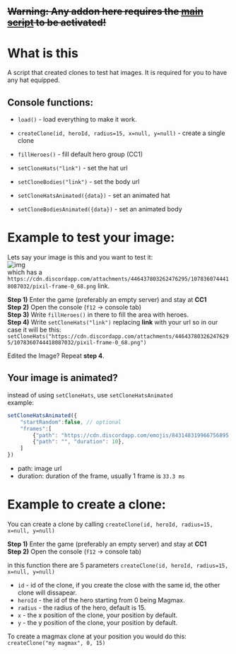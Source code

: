 ~~Warning: Any addon here requires the [main script](https://github.com/Neondertalec/tsmod) to be activated!~~
--
#
# What is this
A script that created clones to test hat images. It is required for you to have any hat equipped.

Console functions:
--
* `load()` - load everything to make it work.

* `createClone(id, heroId, radius=15, x=null, y=null)` - create a single clone

* `fillHeroes()` - fill default hero group (CC1)

* `setCloneHats("link")` - set the hat url  

* `setCloneBodies("link")` - set the body url  

* `setCloneHatsAnimated({data})` - set an animated hat  

* `setCloneBodiesAnimated({data})` - set an animated body

# Example to test your image:

Lets say your image is this and you want to test it:  
![img](https://cdn.discordapp.com/attachments/446437803262476295/1078360744418087032/pixil-frame-0_68.png)  
which has a `https://cdn.discordapp.com/attachments/446437803262476295/1078360744418087032/pixil-frame-0_68.png` link.

**Step 1)** Enter the game (preferably an empty server) and stay at **CC1**  
**Step 2)** Open the console (`f12` -> console tab)  
**Step 3)** Write `fillHeroes()` in there to fill the area with heroes.  
**Step 4)** Write `setCloneHats("link")` replacing **link** with your url so in our case it will be this:  
`setCloneHats("https://cdn.discordapp.com/attachments/446437803262476295/1078360744418087032/pixil-frame-0_68.png")`  

Edited the Image? Repeat **step 4**.

Your image is animated?
---------------
instead of using `setCloneHats`, use `setCloneHatsAnimated`  
example:
```js
setCloneHatsAnimated({
	"startRandom":false, // optional
	"frames":[
		{"path": "https://cdn.discordapp.com/emojis/843148319966756895.webp", "duration": 10},
		{"path": "", "duration": 10},
	]
})
```
* path: image url
* duration: duration of the frame, usually 1 frame is `33.3 ms`

# Example to create a clone:

You can create a clone by calling 
`createClone(id, heroId, radius=15, x=null, y=null)`

**Step 1)** Enter the game (preferably an empty server) and stay at **CC1**  
**Step 2)** Open the console (`f12` -> console tab)  

in this function there are 5 parameters `createClone(id, heroId, radius=15, x=null, y=null)`
* `id` - id of the clone, if you create the close with the same id, the other clone will dissapear.  
* `heroId` - the id of the hero starting from 0 being Magmax.  
* `radius` - the radius of the hero, default is 15.  
* `x` - the x position of the clone, your position by default.  
* `y` - the y position of the clone, your position by default.

To create a magmax clone at your position you would do this:
`createClone("my magmax", 0, 15)`
